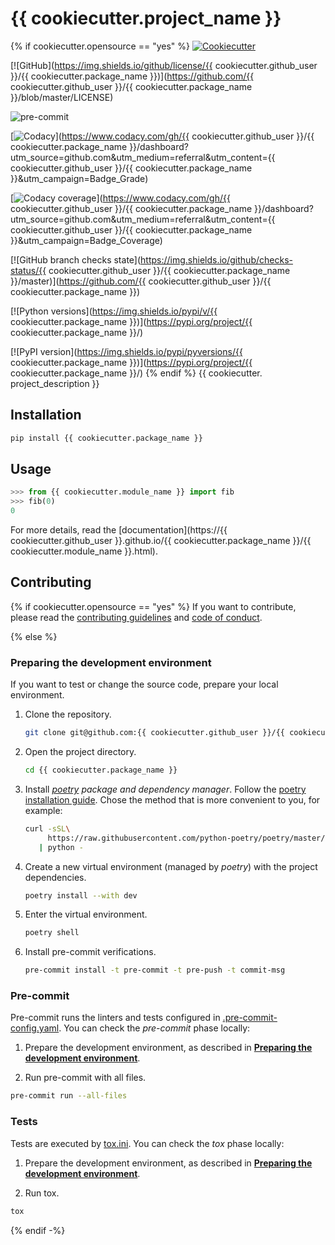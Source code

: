 # {{ cookiecutter.project_name }}
{% if cookiecutter.opensource == "yes" %}
[![Cookiecutter](https://img.shields.io/badge/built%20with-Cookiecutter-ff69b4.svg?logo=cookiecutter)](https://github.com/91nunocosta/cookiecutter-pyproject/releases/tag/v0.11.0)

[![GitHub](https://img.shields.io/github/license/{{ cookiecutter.github_user }}/{{ cookiecutter.package_name }})](https://github.com/{{ cookiecutter.github_user }}/{{ cookiecutter.package_name }}/blob/master/LICENSE)

![pre-commit](https://img.shields.io/badge/pre--commit-enabled-brightgreen?logo=pre-commit&logoColor=white)

[![Codacy](https://app.codacy.com/project/badge/Grade/cb92f3f137454fae8697c7a6e7334f74)](https://www.codacy.com/gh/{{ cookiecutter.github_user }}/{{ cookiecutter.package_name }}/dashboard?utm_source=github.com&amp;utm_medium=referral&amp;utm_content={{ cookiecutter.github_user }}/{{ cookiecutter.package_name }}&amp;utm_campaign=Badge_Grade)

[![Codacy coverage](https://app.codacy.com/project/badge/Coverage/cb92f3f137454fae8697c7a6e7334f74)](https://www.codacy.com/gh/{{ cookiecutter.github_user }}/{{ cookiecutter.package_name }}/dashboard?utm_source=github.com&utm_medium=referral&utm_content={{ cookiecutter.github_user }}/{{ cookiecutter.package_name }}&utm_campaign=Badge_Coverage)

[![GitHub branch checks state](https://img.shields.io/github/checks-status/{{ cookiecutter.github_user }}/{{ cookiecutter.package_name }}/master)](https://github.com/{{ cookiecutter.github_user }}/{{ cookiecutter.package_name }})

[![Python versions](https://img.shields.io/pypi/v/{{ cookiecutter.package_name }})](https://pypi.org/project/{{ cookiecutter.package_name }}/)

[![PyPI version](https://img.shields.io/pypi/pyversions/{{ cookiecutter.package_name }})](https://pypi.org/project/{{ cookiecutter.package_name }}/)
{% endif %}
{{ cookiecutter. project_description }}

## Installation

```bash
pip install {{ cookiecutter.package_name }}
```

## Usage

```python
>>> from {{ cookiecutter.module_name }} import fib
>>> fib(0)
0

```

For more details, read the
[documentation](https://{{ cookiecutter.github_user }}.github.io/{{ cookiecutter.package_name }}/{{ cookiecutter.module_name }}.html).

## Contributing

{% if cookiecutter.opensource == "yes" %}
If you want to contribute, please read the [contributing guidelines](./CONTRIBUTING.md)
and [code of conduct](./CODE_OF_CONDUCT.md).

{% else %}

### Preparing the development environment

If you want to test or change the source code, prepare your local environment.

1. Clone the repository.

   ```bash
   git clone git@github.com:{{ cookiecutter.github_user }}/{{ cookiecutter.package_name }}.git
   ```

2. Open the project directory.

   ```bash
   cd {{ cookiecutter.package_name }}
   ```

3. Install [_poetry_](https://python-poetry.org/) _package and dependency manager_.
Follow the [poetry installation guide](https://python-poetry.org/docs/#installation).
Chose the method that is more convenient to you, for example:

   ```bash
   curl -sSL\
        https://raw.githubusercontent.com/python-poetry/poetry/master/get-poetry.py \
      | python -
   ```

4. Create a new virtual environment (managed by _poetry_) with the project dependencies.

   ```bash
   poetry install --with dev
   ```

5. Enter the virtual environment.

   ```bash
   poetry shell
   ```

6. Install pre-commit verifications.

   ```bash
   pre-commit install -t pre-commit -t pre-push -t commit-msg
   ```

### Pre-commit

Pre-commit runs the linters and tests configured in
[.pre-commit-config.yaml](./.pre-commit-config.yaml).
You can check the _pre-commit_ phase locally:

1. Prepare the development environment, as described in
[**Preparing the development environment**](#preparing-the-development-environment).

2. Run pre-commit with all files.

```bash
pre-commit run --all-files
```

### Tests

Tests are executed by [tox.ini](./tox.ini).
You can check the _tox_ phase locally:

1. Prepare the development environment, as described in
[**Preparing the development environment**](#preparing-the-development-environment).

2. Run tox.

```bash
tox
```
{% endif -%}
